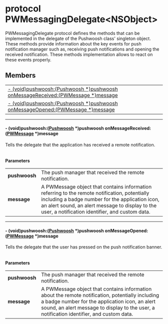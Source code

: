 
# <a name="heading"></a>protocol PWMessagingDelegate&lt;NSObject&gt;  
PWMessagingDelegate protocol defines the methods that can be implemented in the delegate of the Pushwoosh class' singleton object. These methods provide information about the key events for push notification manager such as, receiving push notifications and opening the received notification. These methods implementation allows to react on these events properly. 
## Members  

<table>
	<tr>
		<td><a href="#1a33c3560dff32d557a15e3daab7fdc790">- (void)pushwoosh:(Pushwoosh *)pushwoosh onMessageReceived:(PWMessage *)message</a></td>
	</tr>
	<tr>
		<td><a href="#1a4f062e06264f937bac98bd0eb4f79227">- (void)pushwoosh:(Pushwoosh *)pushwoosh onMessageOpened:(PWMessage *)message</a></td>
	</tr>
</table>


----------  
  

#### <a name="1a33c3560dff32d557a15e3daab7fdc790"></a>- (void)pushwoosh:(<a href="Pushwoosh.md">Pushwoosh</a> \*)pushwoosh onMessageReceived:(<a href="PWMessage.md">PWMessage</a> \*)message  
Tells the delegate that the application has received a remote notification.<br/><br/><br/><strong>Parameters</strong><br/>
<table>
	<tr>
		<td><strong>pushwoosh</strong></td>
		<td>The push manager that received the remote notification. </td>
	</tr>
	<tr>
		<td><strong>message</strong></td>
		<td>A PWMessage object that contains information referring to the remote notification, potentially including a badge number for the application icon, an alert sound, an alert message to display to the user, a notification identifier, and custom data. </td>
	</tr>
</table>


----------  
  

#### <a name="1a4f062e06264f937bac98bd0eb4f79227"></a>- (void)pushwoosh:(<a href="Pushwoosh.md">Pushwoosh</a> \*)pushwoosh onMessageOpened:(<a href="PWMessage.md">PWMessage</a> \*)message  
Tells the delegate that the user has pressed on the push notification banner.<br/><br/><br/><strong>Parameters</strong><br/>
<table>
	<tr>
		<td><strong>pushwoosh</strong></td>
		<td>The push manager that received the remote notification. </td>
	</tr>
	<tr>
		<td><strong>message</strong></td>
		<td>A PWMessage object that contains information about the remote notification, potentially including a badge number for the application icon, an alert sound, an alert message to display to the user, a notification identifier, and custom data. </td>
	</tr>
</table>
